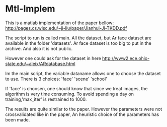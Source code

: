 # Mtl-Implem

This is a matlab implementation of the paper bellow:
http://pages.cs.wisc.edu/~ji-liu/paper/Jianhui-Ji-TKDD.pdf

The script to run is called main. All the dataset, but Ar face dataset are available 
in the folder 'datasets'. Ar face dataset is too big to put in the archive. And also it is not public.

However one could ask for the dataset in here
http://www2.ece.ohio-state.edu/~aleix/ARdatabase.html 

Im the main script, the variable dataname allows one to choose the dataset to use. There is 3 choices: 
'face' 'scene' 'school'

If 'face' is choosen, one should know that since we treat images, the algorithm is very time consuming.
To avoid spending a day on training,'max_iter' is restrained to 1000.

The results are quite similar to the paper. However the parameters were not crossvalidated like in the paper,
An heuristic choice of the parameters has been made.

